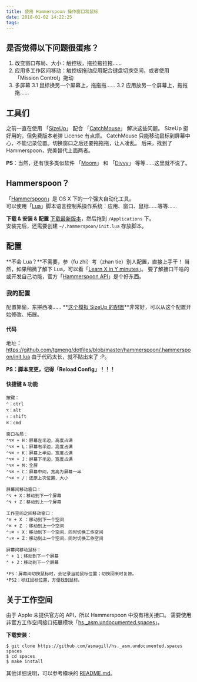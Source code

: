 ```yaml
---
title: 使用 Hammerspoon 操作窗口和鼠标
date: 2018-01-02 14:22:25
tags:
---
```


## 是否觉得以下问题很蛋疼？
1. 改变窗口布局、大小：触控板，拖拉拖拉拖……
2. 应用多工作区间移动：触控板拖动应用配合键盘切换空间，或者使用「Mission Control」拖动
3. 多屏幕
    3.1 鼠标换另一个屏幕上，拖拖拖……
    3.2 应用放另一个屏幕上，拖拖拖……
    
## 工具们
之前一直在使用 「[SizeUp][]」  配合 「[CatchMouse][]」 解决这些问题。
SizeUp 挺好用的，但免费版本老弹 License 有点烦。
CatchMouse 只能移动鼠标到屏幕中心，不能记录位置。切换窗口之后还要拖拖拖，让人凌乱。
后来，找到了 Hammerspoon，完美替代上面两者。

**PS**：当然，还有很多类似软件 「[Moom][]」 和 「[Divvy][]」 等等……这里就不说了。

## Hammerspoon？
「[Hammerspoon][]」是 OS X 下的一个强大自动化工具。  
可以使用「[Lua][]」脚本语言控制系操作系统：应用、窗口、鼠标……等等……

**下载 & 安装 & 配置**
[下载最新版本](https://github.com/Hammerspoon/hammerspoon/releases/latest)，然后拖到 `/Applications` 下。  
安装完后，还需要创建  `~/.hammerspoon/init.lua` 存放脚本。

## 配置
**不会 Lua？**不需要，参（fu zhi）考（zhan tie）别人配置，直接上手干！
当然，如果稍微了解下 Lua，可以看「[Learn X in Y minutes](https://learnxinyminutes.com/docs/lua/)」。
要了解接口干啥的或开发自己功能，官方「[Hammerspoon API](http://www.hammerspoon.org/docs/index.html)」是个好东西。

### 我的配置
配置靠偷，东拼西凑……
**[这个模拟 SizeUp 的配置](https://gist.github.com/josephholsten/1e17c7418d9d8ec0e783)**非常好，可以从这个配置开始修改、拓展。

#### 代码
地址：https://github.com/tgmeng/dotfiles/blob/master/hammerspoon/.hammerspoon/init.lua
由于代码太长，就不贴出来了 :P。

**PS：脚本变更，记得「Reload Config」！！！**


#### 快捷键 & 功能
```
按键：
⌃：ctrl
⌥：alt
⇧：shift
⌘：cmd

窗口布局：
⌃⌥⌘ + H：屏幕左半边，高度占满
⌃⌥⌘ + L：屏幕右半边，高度占满
⌃⌥⌘ + K：屏幕上半边，宽度占满
⌃⌥⌘ + J：屏幕下半边，宽度占满
⌃⌥⌘ + M：全屏
⌃⌥⌘ + C：屏幕中间，宽高为屏幕一半
⌃⌥⌘ + /：还原上次位置、大小

屏幕间移动窗口：
⌃⌥ + X：移动到下一个屏幕
⌃⌥ + Z：移动到上一个屏幕

工作空间之间移动窗口：
⌃⌘ + X ：移动到下一个空间
⌃⌘ + Z ：移动到上一个空间
⌃⇧⌘ + X：移动到下一个空间，同时切换工作空间
⌃⇧⌘ + Z：移动到上一个空间，同时切换工作空间

屏幕间移动鼠标：
⌃ + 1：移动到下一个屏幕
⌃ + 2：移动到下一个屏幕

*PS：屏幕间切换鼠标时，会记录当前鼠标位置；切换回来时复原。
*PS2：标红鼠标位置，方便找到鼠标。
```

## 关于工作空间
由于 Apple 未提供官方的 API，所以 Hammerspoon 中没有相关接口。
需要使用非官方工作空间接口拓展模块「[hs._asm.undocumented.spaces][]」。

**下载安装**：
```shell
$ git clone https://github.com/asmagill/hs._asm.undocumented.spaces spaces
$ cd spaces
$ make install
```

其他详细说明，可以参考模块的 [README.md](https://github.com/asmagill/hs._asm.undocumented.spaces/blob/master/README.md)。

[Hammerspoon]: http://www.hammerspoon.org/
[Lua]: http://www.lua.org/
[SizeUp]: http://www.irradiatedsoftware.com/sizeup/
[CatchMouse]: https://github.com/round/CatchMouse/
[Moom]: https://manytricks.com/moom/
[Divvy]: http://mizage.com/divvy/
[hs._asm.undocumented.spaces]: https://github.com/asmagill/hs._asm.undocumented.spaces
